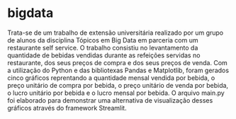 # bigdata
Trata-se de um trabalho de extensão universitária realizado por um grupo de alunos da disciplina Tópicos em Big Data em parceria com um restaurante self service. 
O trabalho consistiu no levantamento da quantidade de bebidas vendidas durante as refeições servidas no restaurante, dos seus preços de compra e dos seus preços de venda.
Com a utilização do Python e das bibliotexas Pandas e Matplotlib, foram gerados cinco gráficos reprentando a quantidade mensal vendida por bebida, o preço unitário de compra por bebida,
o preço unitário de venda por bebida, o lucro unitário por bebida e o lucro mensal por bebida.
O arquivo main.py foi elaborado para demonstrar uma alternativa de visualização desses gráficos através do framework Streamlit.
